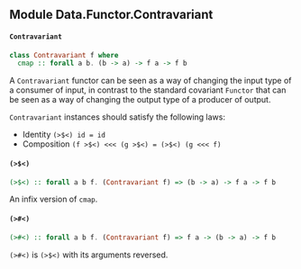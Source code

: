 ## Module Data.Functor.Contravariant

#### `Contravariant`

``` purescript
class Contravariant f where
  cmap :: forall a b. (b -> a) -> f a -> f b
```

A `Contravariant` functor can be seen as a way of changing the input type
of a consumer of input, in contrast to the standard covariant `Functor`
that can be seen as a way of changing the output type of a producer of
output.

`Contravariant` instances should satisfy the following laws:

- Identity `(>$<) id = id`
- Composition `(f >$<) <<< (g >$<) = (>$<) (g <<< f)`

#### `(>$<)`

``` purescript
(>$<) :: forall a b f. (Contravariant f) => (b -> a) -> f a -> f b
```

An infix version of `cmap`.

#### `(>#<)`

``` purescript
(>#<) :: forall a b f. (Contravariant f) => f a -> (b -> a) -> f b
```

`(>#<)` is `(>$<)` with its arguments reversed.


